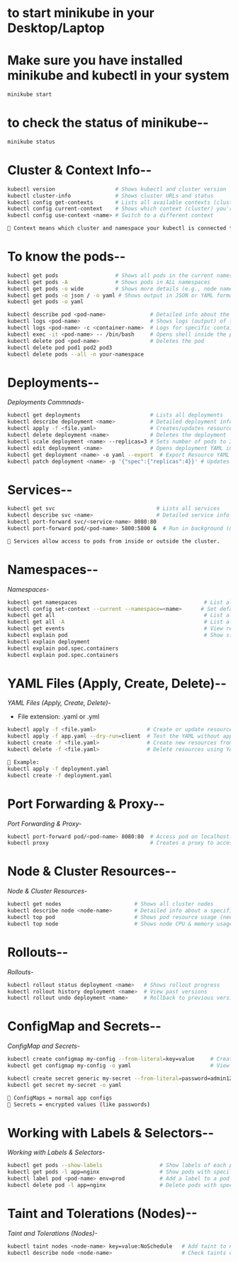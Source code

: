 # to start minikube in your Desktop/Laptop
# Make sure you have installed minikube and kubectl in your system

```bash
minikube start
```


# to check the status of minikube--
```bash
minikube status
```

# Cluster & Context Info--
```bash
kubectl version                   # Shows kubectl and cluster version
kubectl cluster-info              # Shows cluster URLs and status
kubectl config get-contexts       # Lists all available contexts (clusters)
kubectl config current-context    # Shows which context (cluster) you're currently using
kubectl config use-context <name> # Switch to a different context

🔹 Context means which cluster and namespace your kubectl is connected to.


```


# To know the pods--
```bash
kubectl get pods                  # Shows all pods in the current namespace
kubectl get pods -A               # Shows pods in ALL namespaces
kubectl get pods -o wide          # Shows more details (e.g., node name, IP)
kubectl get pods -o json / -o yaml # Shows output in JSON or YAML format
kubectl get pods -o yaml

kubectl describe pod <pod-name>              # Detailed info about the pod
kubectl logs <pod-name>                      # Shows logs (output) of the pod
kubectl logs <pod-name> -c <container-name>  # Logs for specific container (if multiple)
kubectl exec -it <pod-name> -- /bin/bash     # Opens shell inside the pod (if bash is available)
kubectl delete pod <pod-name>                # Deletes the pod
kubectl delete pod pod1 pod2 pod3
kubectl delete pods --all -n your-namespace


```

# Deployments--
*Deployments Commnads-*
```bash
kubectl get deployments                      # Lists all deployments
kubectl describe deployment <name>           # Detailed deployment info
kubectl apply -f <file.yaml>                 # Creates/updates resources using YAML
kubectl delete deployment <name>             # Deletes the deployment
kubectl scale deployment <name> --replicas=3 # Sets number of pods to 3
kubectl edit deployment <name>               # Opens deployment YAML in editor
kubectl get deployment <name> -o yaml --export  # Export Resource YAML
kubectl patch deployment <name> -p '{"spec":{"replicas":4}}' # Updates using inline patch

```


# Services--
```bash
kubectl get svc                                # Lists all services
kubectl describe svc <name>                    # Detailed service info
kubectl port-forward svc/<service-name> 8080:80
kubectl port-forward pod/<pod-name> 5800:5800 &  # Run in background (&)

🔹 Services allow access to pods from inside or outside the cluster.

```

# Namespaces--
*Namespaces-*
```bash
kubectl get namespaces                                        # List all namespaces
kubectl config set-context --current --namespace=<name>      # Set default namespace
kubectl get all                                               # List all resources in current namespace
kubectl get all -A                                            # List all resources across all namespaces
kubectl get events                                            # View recent events (useful for debugging)
kubectl explain pod                                           # Show structure/schema of a resource
kubectl explain deployment
kubectl explain pod.spec.containers
kubectl explain pod.spec.containers
```


# YAML Files (Apply, Create, Delete)--
*YAML Files (Apply, Create, Delete)-*
- File extension: .yaml or .yml
```bash
kubectl apply -f <file.yaml>                # Create or update resources from YAML
kubectl apply -f app.yaml --dry-run=client  # Test the YAML without applying
kubectl create -f <file.yaml>               # Create new resources from YAML
kubectl delete -f <file.yaml>               # Delete resources using YAML
```

```bash
🔹 Example:
kubectl apply -f deployment.yaml
kubectl create -f deployment.yaml

```


# Port Forwarding & Proxy--
*Port Forwarding & Proxy-*
```bash
kubectl port-forward pod/<pod-name> 8080:80  # Access pod on localhost:8080
kubectl proxy                                # Creates a proxy to access cluster via localhost
```


#  Node & Cluster Resources--
*Node & Cluster Resources-*
```bash
kubectl get nodes                       # Shows all cluster nodes
kubectl describe node <node-name>       # Detailed info about a specific node
kubectl top pod                         # Shows pod resource usage (needs metrics-server)
kubectl top node                        # Shows node CPU & memory usage

```


# Rollouts--
*Rollouts-*
```bash
kubectl rollout status deployment <name>   # Shows rollout progress
kubectl rollout history deployment <name>  # View past versions
kubectl rollout undo deployment <name>     # Rollback to previous version

```


# ConfigMap and Secrets--
*ConfigMap and Secrets-*
```bash
kubectl create configmap my-config --from-literal=key=value     # Create ConfigMap
kubectl get configmap my-config -o yaml                         # View ConfigMap in YAML

kubectl create secret generic my-secret --from-literal=password=admin123
kubectl get secret my-secret -o yaml

🔹 ConfigMaps = normal app configs
🔹 Secrets = encrypted values (like passwords)
```


# Working with Labels & Selectors--
*Working with Labels & Selectors-*
```bash
kubectl get pods --show-labels                  # Show labels of each pod
kubectl get pods -l app=nginx                   # Show pods with specific label
kubectl label pod <pod-name> env=prod           # Add a label to a pod
kubectl delete pod -l app=nginx                 # Delete pods with specific label
```


# Taint and Tolerations (Nodes)--
*Taint and Tolerations (Nodes)-*
```bash
kubectl taint nodes <node-name> key=value:NoSchedule   # Add taint to node
kubectl describe node <node-name>                      # Check taints on node
```

